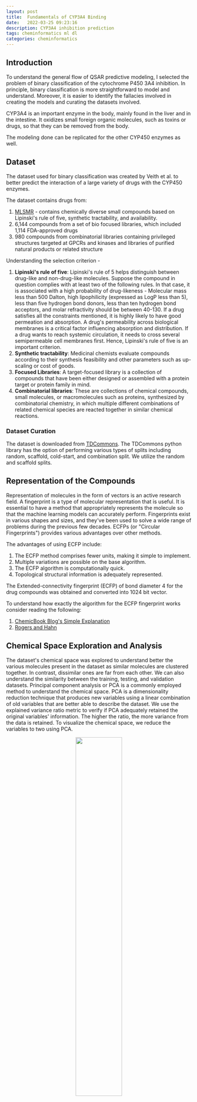 ```yaml
---
layout: post
title:  Fundamentals of CYP3A4 Binding
date:   2022-03-25 09:23:16
description: CYP3A4 inhibition prediction
tags: cheminformatics ml dl
categories: cheminformatics
---
```


## Introduction

To understand the general flow of QSAR predictive modeling, I selected the problem of binary classification of the cytochrome P450 3A4 inhibition. In principle, binary classification is more straightforward to model and understand. Moreover, it is easier to identify the fallacies involved in creating the models and curating the datasets involved.

CYP3A4 is an important enzyme in the body, mainly found in the liver and in the intestine. It oxidizes small foreign organic molecules, such as toxins or drugs, so that they can be removed from the body.

The modeling done can be replicated for the other CYP450 enzymes as well.

## Dataset

The dataset used for binary classification was created by Veith et al. to better predict the interaction of a large variety of drugs with the CYP450 enzymes.

The dataset contains drugs from:
1. [MLSMR](https://pubchem.ncbi.nlm.nih.gov/source/MLSMR) - contains chemically diverse small compounds based on Lipinski's rule of five, synthetic tractability, and availability.
2. 6,144 compounds from a set of bio focused libraries, which included 1,114 FDA-approved drugs
3. 980 compounds from combinatorial libraries containing privileged structures targeted at GPCRs and kinases and libraries of purified natural products or related structure

Understanding the selection criterion -
1. **Lipinski's rule of five**: Lipinski's rule of 5 helps distinguish between drug-like and non-drug-like molecules. Suppose the compound in question complies with at least two of the following rules. In that case, it is associated with a high probability of drug-likeness - Molecular mass less than 500 Dalton, high lipophilicity (expressed as LogP less than 5), less than five hydrogen bond donors, less than ten hydrogen bond acceptors, and molar refractivity should be between 40-130. If a drug satisfies all the constraints mentioned, it is highly likely to have good permeation and absorption. A drug's permeability across biological membranes is a critical factor influencing absorption and distribution. If a drug wants to reach systemic circulation, it needs to cross several semipermeable cell membranes first. Hence, Lipinski's rule of five is an important criterion.
2. **Synthetic tractability**: Medicinal chemists evaluate compounds according to their synthesis feasibility and other parameters such as up-scaling or cost of goods.
3. **Focused Libraries**: A target-focused library is a collection of compounds that have been either designed or assembled with a protein target or protein family in mind.
4. **Combinatorial libraries**: These are collections of chemical compounds, small molecules, or macromolecules such as proteins, synthesized by combinatorial chemistry, in which multiple different combinations of related chemical species are reacted together in similar chemical reactions.

### Dataset Curation

The dataset is downloaded from [TDCommons](https://tdcommons.ai/single_pred_tasks/adme/#cyp-p450-3a4-inhibition-veith-et-al). The TDCommons python library has the option of performing various types of splits including random, scaffold, cold-start, and combination split. We utilize the random and scaffold splits.

## Representation of the Compounds

Representation of molecules in the form of vectors is an active research field. A fingerprint is a type of molecular representation that is useful. It is essential to have a method that appropriately represents the molecule so that the machine learning models can accurately perform. Fingerprints exist in various shapes and sizes, and they've been used to solve a wide range of problems during the previous few decades. ECFPs (or "Circular Fingerprints") provides various advantages over other methods.

The advantages of using ECFP include:
1. The ECFP method comprises fewer units, making it simple to implement.
2. Multiple variations are possible on the base algorithm.
3. The ECFP algorithm is computationally quick.
4. Topological structural information is adequately represented.

The Extended-connectivity fingerprint (ECFP) of bond diameter 4 for the drug compounds was obtained and converted into 1024 bit vector.

To understand how exactly the algorithm for the ECFP fingerprint works consider reading the following:
1. [ChemicBook Blog's Simple Explanation](https://chemicbook.com/2021/03/25/a-beginners-guide-for-understanding-extended-connectivity-fingerprints.html)
2. [Rogers and Hahn](https://pubs.acs.org/doi/10.1021/ci100050t)


## Chemical Space Exploration and Analysis

The dataset's chemical space was explored to understand better the various molecules present in the dataset as similar molecules are clustered together. In contrast, dissimilar ones are far from each other. We can also understand the similarity between the training, testing, and validation datasets. Principal component analysis or PCA is a commonly employed method to understand the chemical space. PCA is a dimensionality reduction technique that produces new variables using a linear combination of old variables that are better able to describe the dataset. We use the explained variance ratio metric to verify if PCA adequately retained the original variables' information. The higher the ratio, the more variance from the data is retained. To visualize the chemical space, we reduce the variables to two using PCA.

<p align="center" width="100%">
    <img width="50%" src="https://i.imgur.com/3OHCq27.png"><br >
    <i> PC1 and PC2 are the linear combinations of the previous variables </i>
</p>

PCA is a linear dimension reduction technique that cannot adequately explain the clustering of drugs. In contrast, T-distributed Stochastic Neighbor Embedding (t-SNE) is a non-linear dimensionality reduction technique that can explain the same. The math behind t-SNE is quite complex, but the idea is simple. It embeds the points from a higher dimension to a lower dimension trying to preserve the neighborhood of that point. t-SNE is better able to capture the extent of distribution of the compounds of the dataset.

<p align="center" width="100%">
    <img width="50%" src="https://i.imgur.com/keANY5J.png"><br >
    <i> The t-SNE plot is generated such that 95% of the variance is retained </i>
</p>

To better understand PCA and t-SNE consider reading the following:
1. [Achinoam Soroker's Simple Explanation](https://medium.com/swlh/t-sne-explained-math-and-intuition-94599ab164cf)
2. [Andre Violante's Explanation with python example](https://towardsdatascience.com/an-introduction-to-t-sne-with-python-example-5a3a293108d1)
3. [Maaten and Hinton](https://www.jmlr.org/papers/volume9/vandermaaten08a/vandermaaten08a.pdf)

## Cleaning the Dataset
Removal of drug compounds from the dataset, as these drug compounds lead to model instability, with:
1. Invalid SMILES string.
2. Outlier removal using molecular weight as a descriptor - if the molecule has a  weight three times the standard deviations from the mean, it was flagged as an outlier.

<p align="center" width="100%">
    <img width="50%" src="https://i.imgur.com/4kTGoKo.png"><br >
    <i> Histogram distribution after outlier removal </i>
</p>

## Classification Models
The following classification algorithms were deployed:
1. Logistic Regression
2. Random Forests Classifier
3. XGBoost Classifier

### Evaluation Metrics
1. AUC - ROC (Area Under the Receiver Operating Characteristics) - It helps in quality comparison of various models, the higher the values, the better the model is with respect to distinguishing properly between the two classes.
2. Matthews correlation coefficient (MCC) - is a balanced metric, which produces a high score only if the prediction obtained good results in all of the four confusion matrix categories (true positives, false negatives, true negatives, and false positives), proportionally both to the size of positive elements and the size of negative elements in the dataset. It is very suitable for binary classification. MCC provides a measure of the correlation between predictions and observations. A value of 1 represents a perfect agreement, whereas values of 0 and –1 correspond to random and perfect disagreement, respectively.

### Logistic Regression
For classification tasks, the logistic regression method is employed. It's a probabilistic prediction analysis algorithm. The logistic regression classifier is intended to provide us with a set of outputs or classifications depending on likelihood. We run the data through a prediction algorithm and get a likelihood score between 0 and 1.

<p align="center" width="75%">
    <img width="50%" src="https://i.imgur.com/N7Z0HVF.png"><br >
    <i> AUC - ROC of Logistic Regression of training, testing and validation </i>
</p>


Logistic Regression is a linear classifier, the decision boundary it generates is linear. Since the dependence between molecular descriptors and end points in non-linear, logistic regression overfits on the training data and is unable to predict with similar accuracy on the test and validation set.


| ![MCC of the random and scaffold split for training, testing and validation](https://i.imgur.com/0yav04k.png) |
|:--:|
| *MCC of the random and scaffold split for training, testing and validation* |

In case of both the random and scaffold split similar results are obtained - possibly due to the random and scaffold split having similar test and validation drug compounds.

### Random Forest Classifier
Tin Kam Ho introduced the general concept of Random Forests in the year 1995. It is an ensemble classification technique that has high accuracy. The error for classification decreases as the number of trees in the forest increases. Leo Breiman further established random forests more concretely in 2001, he defined random forests as a classifier that consists of a set of tree-based classifiers where each classifier has independent weights and independently casts votes for the most popular class of the data provided.

Advantages of Random Forests include:
1. Reduces overfitting to a large extent.
2. Works on both classification as well as regression problems.
3. Normalization of data is unessential because of the rule-based approach.
4. Has better accuracy as compared to decision trees

Disadvantages of Random Forests include:
1. The process of training is computational expensive due to the large number of
decision trees present.
2. Time required for training is more when compared to decision trees.

| ![Random Forest Classifier](https://community.tibco.com/sites/default/files/random_forest_diagram_complete.png) |
|:--:|
| *Random Forest Classifier* |


| ![AUC - ROC of Random Forest Classifier of training, testing and validation](https://i.imgur.com/p5OrTMH.png) |
|:--:|
| *AUC - ROC of Random Forest Classifier of training, testing and validation* |


To overcome the issue of linear boundary generation for non-linear data, we use the Random Forest Classifier, a non-linear classifier.  In this case, we also see that the model overfits the data, possibly due to producing exact non-linear boundaries for classification. Tuning of Hyperparameters in the RF classifier affects all the decision trees, so one needs to find the tradeoff between the value of the ROC AUC metric obtained and the changes in the hyperparameters.


| ![MCC of the random and scaffold split for training, testing and validation](https://i.imgur.com/ZcRsmT0.png) |
|:--:|
| *MCC of the random and scaffold split for training, testing and validation* |

The scaffold split train dataset has a higher MCC due to overfitting, whereas the random split model generalizes better. The scaffold split doesn’t generalize well on unseen data as the test and the validation set contains drugs with scaffolds different from the training set.

### XGBoost Classifier
Chen and Guestrin from the University of Washington introduced XGBoost in the year 2016. XGBoost is an ensemble learning technique based on decision trees. While there do exist gradient boosting algorithms, none of them are as widely used as XGBoost due to it’s scalability, and it’s execution time, it is computationally very quick. XGBoost is known to achieve high accuracy on tabular data. It has the same advantages as random forest with the added advantage that it is quicker. XGBoost optimizes the algorithm to produce such low computational speed and high accuracy.

Some features of XGBoost include:
1. Gradient-based Tree Boosting with L1/L2 Regularization.
2. Construction of parallization on CPU cores.
3. Distributed training on a cluster of machines for a large dataset.
4. Out-of-Core computation for large datasets that cause storage problems.

| ![AUC - ROC of XGBoost Classifier of training, testing and validation](https://i.imgur.com/yraKhUa.png) |
|:--:|
| *AUC - ROC of XGBoost Classifier of training, testing and validation* |

The XGBoost model can overcome the problem of overfitting to a certain extent, as evident by the ROC AUC values of the training, testing, and validation datasets. Even the MCC metric values indicate that there is not much difference between the training, testing, and validation results obtained.

| ![MCC of the random and scaffold split for training, testing and validation](https://i.imgur.com/k90hUCS.png) |
|:--:|
| *MCC of the random and scaffold split for training, testing and validation* |

## Discussion
Some potential reasons for values of these metrics being moderate and not higher include -

1. 1024 number of bits for the representation of drug molecules don’t fully capture the structure of molecules.
2. The ECFP radii as 2 are not able to properly represent the molecule.
3. Maybe the ECFP doesn’t adequately represent the molecules and a different molecular descriptor like Avalon Fingerprints, 2D Pharmacophore Fingerprints, etc.

## Future Work
Future work includes:

1. Further Evaluation of the results utilizing chemical space analysis on the predicted values and comparing the same to actual results to understand which particular molecule affects the model.
2. Implementation of Deep Learning-based techniques such as Graph Convolutional Neural Networks and Multilayer Perceptron (MLP).
3. Implementation of different descriptors for the drugs.

## Code
The code for the project is available [here](https://github.com/AmiteshBadkul/CYP3A4).

## References
1. [Tropsha, Alexander. "Best practices for QSAR model development, validation, and exploitation." Molecular informatics 29.6‐7 (2010): 476-488](https://onlinelibrary.wiley.com/doi/abs/10.1002/minf.201000061)
2. [Holmer, Malte, et al. "CYPstrate: A Set of Machine Learning Models for the Accurate Classification of Cytochrome P450 Enzyme Substrates and Non-Substrates." Molecules 26.15 (2021): 4678](https://www.mdpi.com/1420-3049/26/15/4678)
3. [Göller, Andreas H., et al. "Bayer’s in silico ADMET platform: A journey of machine learning over the past two decades." Drug Discovery Today 25.9 (2020): 1702-1709](https://www.sciencedirect.com/science/article/pii/S1359644620302609)
4. [Dataset](https://tdcommons.ai/single_pred_tasks/adme/#cyp-p450-3a4-inhibition-veith-et-al)
5. [Ho, Tin Kam. "Random decision forests." Proceedings of 3rd international conference on document analysis and recognition. Vol. 1. IEEE, 1995](https://ieeexplore.ieee.org/document/598994)
6. [Chen, Tianqi, and Carlos Guestrin. "Xgboost: A scalable tree boosting system." Proceedings of the 22nd acm sigkdd international conference on knowledge discovery and data mining. 2016](https://dl.acm.org/doi/abs/10.1145/2939672.2939785)

